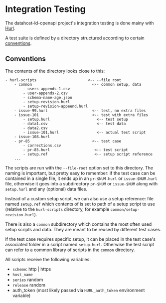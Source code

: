 # Integration Testing

The datahost-ld-openapi project's integration testing is done mainy with [Hurl][hurl].

A test suite is defined by a directory structured according to certain [conventions](#conventions).

## Conventions

The contents of the directory looks close to this:

```
- hurl-scripts                       <-- --file root
	- common                           <-- common setup, data
		- users-appends-1.csv
		- user-appends-2.csv
		- schema-name-age.json
		- setup-revision.hurl
		- setup-revision-appeend.hurl
	- issue-99.hurl                    <-- test, no extra files
	- issue-101                        <-- test with extra files
		- setup.hurl                     <-- test setup
		- data1.csv                      <-- test data
		- data2.csv
		- issue-101.hurl                 <-- actual test script
	- issue-108.hurl
	- pr-85                            <-- test case
		- corrections.csv
		- pr-85.hurl                    <-- test script
		- setup.ref                     <-- setup script reference
	...
```

The scripts are run with the `--file-root` option set to this directory. The naming is important, but pretty easy to remember: if the test case can be contained in a single file, it ends up in an `pr-$NUM.hurl` or `issue-$NUM.hurl` file, otherwise it goes into a subdirectory `pr-$NUM` or `issue-$NUM` along with `setup.hurl` and any (optional) data files. 

Instead of a custom setup script, we can also use a setup reference: file named `setup.ref` which contents of is  set to path of a setup script to use (relative to the `hurl-scripts` directory, for example `common/setup-revision.hurl`).

There is also a `common` subdirectory which contains the most often used setup scripts and data. They are meant to be reused by different test cases.

If the test case requires specific setup, it can be placed in the test case's associated folder in a script named `setup.hurl`. Otherwise the test script can refer to a common library of scripts in the `common` directory.

All scripts receive the following variables:

- `scheme`: http | https
- `host_name`
- `series` random 
- `release` random
- auth_token (most likely passed via `HURL_auth_token` environment variable)


[hurl]:https://hurl.dev